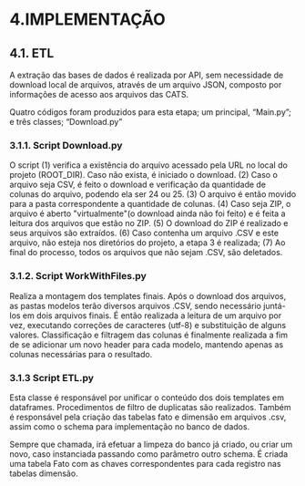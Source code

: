 # 4.IMPLEMENTAÇÃO 

## 4.1. ETL 

A extração das bases de dados é realizada por API, sem necessidade de download local de arquivos, através de um arquivo JSON, composto por informações de acesso aos arquivos das CATS. 

Quatro códigos foram produzidos para esta etapa; um principal, “Main.py”; e três classes; “Download.py” 

### 3.1.1. Script Download.py 

O script (1) verifica a existência do arquivo acessado pela URL no local do projeto (ROOT_DIR). Caso não exista, é iniciado o download. (2) Caso o arquivo seja CSV, é feito o download e verificação da quantidade de colunas do arquivo, podendo ela ser 24 ou 25. (3) O arquivo é então movido para a pasta correspondente a quantidade de colunas. (4) Caso seja ZIP, o arquivo é aberto "virtualmente"(o download ainda não foi feito) e é feita a leitura dos arquivos que estão no ZIP. (5) O download do ZIP é realizado e seus arquivos são extraídos. (6) Caso contenha um arquivo .CSV e este arquivo, não esteja nos diretórios do projeto, a etapa 3 é realizada; (7) Ao final do processo, todos os arquivos que não sejam .CSV, são deletados. 

### 3.1.2. Script WorkWithFiles.py 

Realiza a montagem dos templates finais. Após o download dos arquivos, as pastas modelos terão diversos arquivos .CSV, sendo necessário juntá-los em dois arquivos finais. É então realizada a leitura de um arquivo por vez, executando correções de caracteres (utf-8) e substituição de alguns valores. Classificação e filtragem das colunas é finalmente realizada a fim de se adicionar um novo header para cada modelo, mantendo apenas as colunas necessárias para o resultado. 

### 3.1.3 Script ETL.py 

Esta classe é responsável por unificar o conteúdo dos dois templates em dataframes. Procedimentos de filtro de duplicatas são realizados. Também é responsável pela criação das tabelas fato e dimensão em arquivos .csv, assim como o schema para implementação no banco de dados. 

Sempre que chamada, irá efetuar a limpeza do banco já criado, ou criar um novo, caso instanciada passando como parâmetro outro schema. É criada uma tabela Fato com as chaves correspondentes para cada registro nas tabelas dimensão. 
